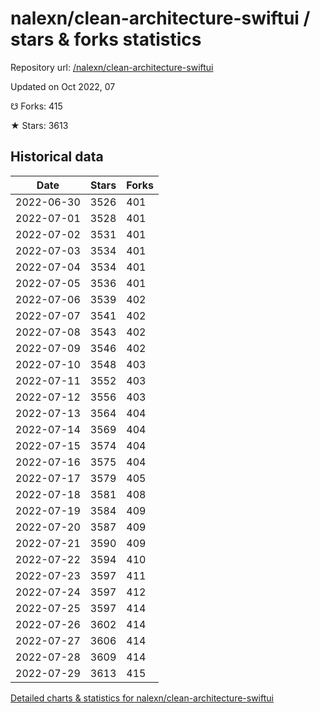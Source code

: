 # nalexn/clean-architecture-swiftui / stars & forks statistics

Repository url: [/nalexn/clean-architecture-swiftui](https://github.com/nalexn/clean-architecture-swiftui)

Updated on Oct 2022, 07

☋ Forks: 415

★ Stars: 3613

## Historical data
| Date | Stars | Forks |
|------|-------|-------|
| 2022-06-30 | 3526 | 401 | 
| 2022-07-01 | 3528 | 401 | 
| 2022-07-02 | 3531 | 401 | 
| 2022-07-03 | 3534 | 401 | 
| 2022-07-04 | 3534 | 401 | 
| 2022-07-05 | 3536 | 401 | 
| 2022-07-06 | 3539 | 402 | 
| 2022-07-07 | 3541 | 402 | 
| 2022-07-08 | 3543 | 402 | 
| 2022-07-09 | 3546 | 402 | 
| 2022-07-10 | 3548 | 403 | 
| 2022-07-11 | 3552 | 403 | 
| 2022-07-12 | 3556 | 403 | 
| 2022-07-13 | 3564 | 404 | 
| 2022-07-14 | 3569 | 404 | 
| 2022-07-15 | 3574 | 404 | 
| 2022-07-16 | 3575 | 404 | 
| 2022-07-17 | 3579 | 405 | 
| 2022-07-18 | 3581 | 408 | 
| 2022-07-19 | 3584 | 409 | 
| 2022-07-20 | 3587 | 409 | 
| 2022-07-21 | 3590 | 409 | 
| 2022-07-22 | 3594 | 410 | 
| 2022-07-23 | 3597 | 411 | 
| 2022-07-24 | 3597 | 412 | 
| 2022-07-25 | 3597 | 414 | 
| 2022-07-26 | 3602 | 414 | 
| 2022-07-27 | 3606 | 414 | 
| 2022-07-28 | 3609 | 414 | 
| 2022-07-29 | 3613 | 415 | 


[Detailed charts & statistics for nalexn/clean-architecture-swiftui](https://reviewgithub.com/rep/nalexn/clean-architecture-swiftui)
